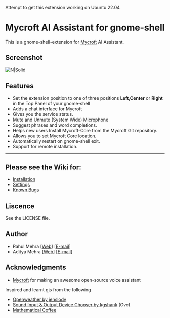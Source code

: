 Attempt to get this extension working on Ubuntu 22.04

# Mycroft AI Assistant for gnome-shell

This is a gnome-shell-extension for [Mycroft](https://mycroft.ai) AI Assistant. 

## Screenshot

![N|Solid](https://github.com/lolstring/gnome-shell-extension-mycroft/raw/master/data/screenshot.png)

## Features

- Set the extension position to one of three positions **Left,Center** or **Right** in the Top Panel of your gnome-shell 
- Adds a chat interface for Mycroft
- Gives you the service status.
- Mute and Unmute (System Wide) Microphone 
- Suggest phrases and word completions.
- Helps new users Install Mycroft-Core from the Mycroft Git repository.
- Allows you to set Mycroft Core location.
- Automatically restart on gnome-shell exit.
- Support for remote installation.
---

## Please see the Wiki for:

 * [Installation](https://github.com/lolstring/gnome-shell-extension-mycroft/wiki/Installation)
 * [Settings](https://github.com/lolstring/gnome-shell-extension-mycroft/wiki/Settings)
 * [Known Bugs](https://github.com/lolstring/gnome-shell-extension-mycroft/wiki/Known-Player-Bugs)

## Liscence 

See the LICENSE file.

## Author

* Rahul Mehra [[Web](https://rahul.io)] [[E-mail](mailto:rahulmehra@techgeek.co.in)]
* Aditya Mehra [[Web](http://aiix.tk)] [[E-mail](mailto:aix.m@outlook.com)]

## Acknowledgments

* [Mycroft](https://mycroft.ai) for making an awesome open-source voice assistant

Inspired and learnt gjs from the following

* [Openweather by jenslody](https://extensions.gnome.org/extension/750/openweather/)
* [Sound Input & Output Device Chooser by kgshank](https://extensions.gnome.org/extension/906/sound-output-device-chooser/) (Gvc) 
* [Mathematical Coffee](https://extensions.gnome.org/accounts/profile/mathematical.coffee)
